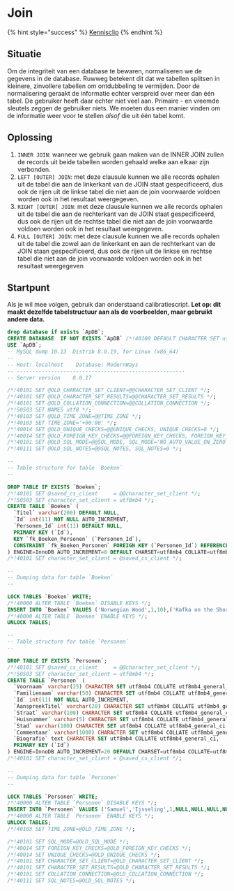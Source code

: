 # Join

{% hint style="success" %}
[Kennisclip](https://youtu.be/172HJlga2M4)
{% endhint %}

## Situatie

Om de integriteit van een database te bewaren, normaliseren we de gegevens in de database. Ruwweg betekent dit dat we tabellen splitsen in kleinere, zinvollere tabellen om ontdubbeling te vermijden. Door de normalisering geraakt de informatie echter verspreid over meer dan één tabel. De gebruiker heeft daar echter niet veel aan. Primaire - en vreemde sleutels zeggen de gebruiker niets. We moeten dus een manier vinden om de informatie weer voor te stellen _alsof_ die uit één tabel komt.

## Oplossing

1. `INNER JOIN`: wanneer we gebruik gaan maken van de INNER JOIN zullen de records uit beide tabellen worden gehaald welke aan elkaar zijn verbonden.
2. `LEFT [OUTER] JOIN`: met deze clausule kunnen we alle records ophalen uit de tabel die aan de linkerkant van de JOIN staat gespecificeerd, dus ook de rijen uit de linkse tabel die niet aan de join voorwaarde voldoen worden ook in het resultaat weergegeven.
3. `RIGHT [OUTER] JOIN`: met deze clausule kunnen we alle records ophalen uit de tabel die aan de rechterkant van de JOIN staat gespecificeerd, dus ook de rijen uit de rechtse tabel die niet aan de join voorwaarde voldoen worden ook in het resultaat weergegeven.
4. `FULL [OUTER] JOIN`: met deze clausule kunnen we alle records ophalen uit de tabel die zowel aan de linkerkant en aan de rechterkant van de JOIN staan gespecificeerd, dus ook de rijen uit de linkse en rechtse tabel die niet aan de join voorwaarde voldoen worden ook in het resultaat weergegeven

## Startpunt

Als je wil mee volgen, gebruik dan onderstaand calibratiescript. **Let op: dit maakt dezelfde tabelstructuur aan als de voorbeelden, maar gebruikt andere data.**

```sql
drop database if exists `ApDB`;
CREATE DATABASE  IF NOT EXISTS `ApDB` /*!40100 DEFAULT CHARACTER SET utf8mb4 COLLATE utf8mb4_0900_ai_ci */ /*!80016 DEFAULT ENCRYPTION='N' */;
USE `ApDB`;
-- MySQL dump 10.13  Distrib 8.0.19, for Linux (x86_64)
--
-- Host: localhost    Database: ModernWays
-- ------------------------------------------------------
-- Server version    8.0.17

/*!40101 SET @OLD_CHARACTER_SET_CLIENT=@@CHARACTER_SET_CLIENT */;
/*!40101 SET @OLD_CHARACTER_SET_RESULTS=@@CHARACTER_SET_RESULTS */;
/*!40101 SET @OLD_COLLATION_CONNECTION=@@COLLATION_CONNECTION */;
/*!50503 SET NAMES utf8 */;
/*!40103 SET @OLD_TIME_ZONE=@@TIME_ZONE */;
/*!40103 SET TIME_ZONE='+00:00' */;
/*!40014 SET @OLD_UNIQUE_CHECKS=@@UNIQUE_CHECKS, UNIQUE_CHECKS=0 */;
/*!40014 SET @OLD_FOREIGN_KEY_CHECKS=@@FOREIGN_KEY_CHECKS, FOREIGN_KEY_CHECKS=0 */;
/*!40101 SET @OLD_SQL_MODE=@@SQL_MODE, SQL_MODE='NO_AUTO_VALUE_ON_ZERO' */;
/*!40111 SET @OLD_SQL_NOTES=@@SQL_NOTES, SQL_NOTES=0 */;

--
-- Table structure for table `Boeken`
--

DROP TABLE IF EXISTS `Boeken`;
/*!40101 SET @saved_cs_client     = @@character_set_client */;
/*!50503 SET character_set_client = utf8mb4 */;
CREATE TABLE `Boeken` (
  `Titel` varchar(200) DEFAULT NULL,
  `Id` int(11) NOT NULL AUTO_INCREMENT,
  `Personen_Id` int(11) DEFAULT NULL,
  PRIMARY KEY (`Id`),
  KEY `fk_Boeken_Personen` (`Personen_Id`),
  CONSTRAINT `fk_Boeken_Personen` FOREIGN KEY (`Personen_Id`) REFERENCES `Personen` (`Id`)
) ENGINE=InnoDB AUTO_INCREMENT=8 DEFAULT CHARSET=utf8mb4 COLLATE=utf8mb4_0900_ai_ci;
/*!40101 SET character_set_client = @saved_cs_client */;

--
-- Dumping data for table `Boeken`
--

LOCK TABLES `Boeken` WRITE;
/*!40000 ALTER TABLE `Boeken` DISABLE KEYS */;
INSERT INTO `Boeken` VALUES ('Norwegian Wood',1,10),('Kafka on the Shore',2,10),('American Gods',3,16),('The Ocean at the End of the Lane',4,16),('Pet Sematary',5,17),('Good Omens',6,18),('The Talisman',7,17);
/*!40000 ALTER TABLE `Boeken` ENABLE KEYS */;
UNLOCK TABLES;

--
-- Table structure for table `Personen`
--

DROP TABLE IF EXISTS `Personen`;
/*!40101 SET @saved_cs_client     = @@character_set_client */;
/*!50503 SET character_set_client = utf8mb4 */;
CREATE TABLE `Personen` (
  `Voornaam` varchar(25) CHARACTER SET utf8mb4 COLLATE utf8mb4_general_ci DEFAULT NULL,
  `Familienaam` varchar(50) CHARACTER SET utf8mb4 COLLATE utf8mb4_general_ci DEFAULT NULL,
  `Id` int(11) NOT NULL AUTO_INCREMENT,
  `AanspreekTitel` varchar(20) CHARACTER SET utf8mb4 COLLATE utf8mb4_general_ci DEFAULT NULL,
  `Straat` varchar(100) CHARACTER SET utf8mb4 COLLATE utf8mb4_general_ci DEFAULT NULL,
  `Huisnummer` varchar(5) CHARACTER SET utf8mb4 COLLATE utf8mb4_general_ci DEFAULT NULL,
  `Stad` varchar(100) CHARACTER SET utf8mb4 COLLATE utf8mb4_general_ci DEFAULT NULL,
  `Commentaar` varchar(1000) CHARACTER SET utf8mb4 COLLATE utf8mb4_general_ci DEFAULT NULL,
  `Biografie` text CHARACTER SET utf8mb4 COLLATE utf8mb4_general_ci,
  PRIMARY KEY (`Id`)
) ENGINE=InnoDB AUTO_INCREMENT=20 DEFAULT CHARSET=utf8mb4 COLLATE=utf8mb4_general_ci;
/*!40101 SET character_set_client = @saved_cs_client */;

--
-- Dumping data for table `Personen`
--

LOCK TABLES `Personen` WRITE;
/*!40000 ALTER TABLE `Personen` DISABLE KEYS */;
INSERT INTO `Personen` VALUES ('Samuel','Ijsseling',1,NULL,NULL,NULL,NULL,NULL,NULL),('Jacob','Van Sluis',2,NULL,NULL,NULL,NULL,NULL,NULL),('Emile','Benveniste',3,NULL,NULL,NULL,NULL,NULL,NULL),('Evert W.','Beth',4,NULL,NULL,NULL,NULL,NULL,NULL),('Rémy','Bernard',5,NULL,NULL,NULL,NULL,NULL,NULL),('Robert','Bly',6,NULL,NULL,NULL,NULL,NULL,NULL),('timothy','gowers',7,NULL,NULL,NULL,NULL,NULL,NULL),(NULL,'?',8,NULL,NULL,NULL,NULL,NULL,NULL),(NULL,'Ovidius',9,NULL,NULL,NULL,NULL,NULL,NULL),('Haruki','Murakami',10,NULL,NULL,NULL,NULL,NULL,NULL),('David','Mitchell',11,NULL,NULL,NULL,NULL,NULL,NULL),('Nick','Harkaway',12,NULL,NULL,NULL,NULL,NULL,NULL),('Thomas','Ligotti',13,NULL,NULL,NULL,NULL,NULL,NULL),('Neil','Gaiman',16,NULL,NULL,NULL,NULL,NULL,NULL),('Stephen','King',17,NULL,NULL,NULL,NULL,NULL,NULL),('Terry','Pratchett',18,NULL,NULL,NULL,NULL,NULL,NULL),('Peter','Straub',19,NULL,NULL,NULL,NULL,NULL,NULL);
/*!40000 ALTER TABLE `Personen` ENABLE KEYS */;
UNLOCK TABLES;
/*!40103 SET TIME_ZONE=@OLD_TIME_ZONE */;

/*!40101 SET SQL_MODE=@OLD_SQL_MODE */;
/*!40014 SET FOREIGN_KEY_CHECKS=@OLD_FOREIGN_KEY_CHECKS */;
/*!40014 SET UNIQUE_CHECKS=@OLD_UNIQUE_CHECKS */;
/*!40101 SET CHARACTER_SET_CLIENT=@OLD_CHARACTER_SET_CLIENT */;
/*!40101 SET CHARACTER_SET_RESULTS=@OLD_CHARACTER_SET_RESULTS */;
/*!40101 SET COLLATION_CONNECTION=@OLD_COLLATION_CONNECTION */;
/*!40111 SET SQL_NOTES=@OLD_SQL_NOTES */;
```

